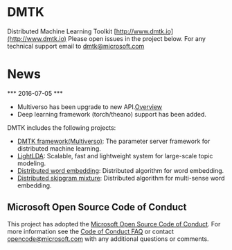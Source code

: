 # DMTK

Distributed Machine Learning Toolkit [http://www.dmtk.io](http://www.dmtk.io)
Please open issues in the project below. For any technical support email to [dmtk@microsoft.com](mailto:dmtk@microsoft.com)

# News

*** 2016-07-05 ***
* Multiverso has been upgrade to new API.[Overview](https://github.com/Microsoft/multiverso/wiki/Overview)
* Deep learning framework (torch/theano) support has been added.

DMTK includes the following projects:
* [DMTK framework(Multiverso)](https://github.com/Microsoft/multiverso): The parameter server framework for distributed machine learning.
* [LightLDA](https://github.com/Microsoft/lightlda): Scalable, fast and lightweight system for large-scale topic modeling.
* [Distributed word embedding](https://github.com/Microsoft/distributed_word_embedding): Distributed algorithm for word embedding.
* [Distributed skipgram mixture](https://github.com/Microsoft/distributed_skipgram_mixture): Distributed algorithm for multi-sense word embedding.

Microsoft Open Source Code of Conduct
------------

This project has adopted the [Microsoft Open Source Code of Conduct](https://opensource.microsoft.com/codeofconduct/). For more information see the [Code of Conduct FAQ](https://opensource.microsoft.com/codeofconduct/faq/) or contact [opencode@microsoft.com](mailto:opencode@microsoft.com) with any additional questions or comments.
